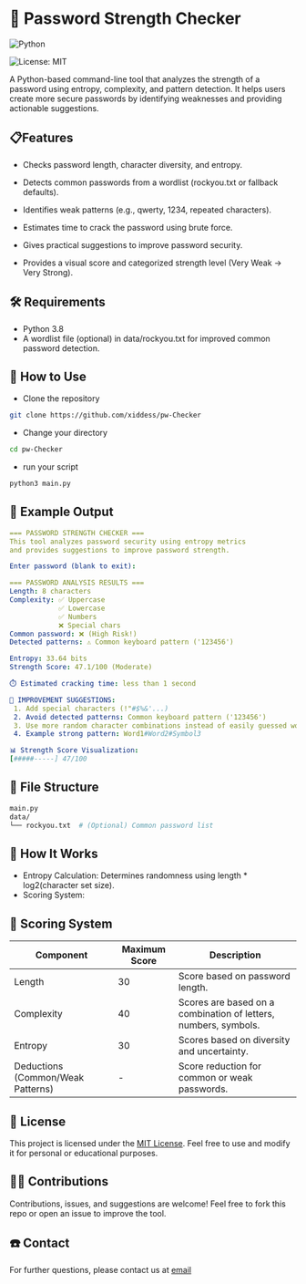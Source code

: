 
# 🔐 Password Strength Checker

![Python](https://img.shields.io/badge/python-3.11-blue)

![License: MIT](https://img.shields.io/badge/License-MIT-yellow.svg)

A Python-based command-line tool that analyzes the strength of a password using entropy, complexity, and pattern detection. It helps users create more secure passwords by identifying weaknesses and providing actionable suggestions.

## 📋Features
- Checks password length, character diversity, and entropy.

- Detects common passwords from a wordlist (rockyou.txt or   fallback defaults).

- Identifies weak patterns (e.g., qwerty, 1234, repeated characters).

- Estimates time to crack the password using brute force.

- Gives practical suggestions to improve password security.

- Provides a visual score and categorized strength level (Very Weak → Very Strong).

## 🛠️ Requirements
- Python 3.8
- A wordlist file (optional) in data/rockyou.txt for improved common password detection.

## 🚀 How to Use
- Clone the repository
```bash
git clone https://github.com/xiddess/pw-Checker
```
- Change your directory
```bash
cd pw-Checker
```
- run your script
```python
python3 main.py
```

## 🧪 Example Output
```yaml
=== PASSWORD STRENGTH CHECKER ===
This tool analyzes password security using entropy metrics
and provides suggestions to improve password strength.

Enter password (blank to exit):

=== PASSWORD ANALYSIS RESULTS ===
Length: 8 characters
Complexity: ✅ Uppercase
            ✅ Lowercase
            ✅ Numbers
            ❌ Special chars
Common password: ❌ (High Risk!)
Detected patterns: ⚠️ Common keyboard pattern ('123456')

Entropy: 33.64 bits
Strength Score: 47.1/100 (Moderate)

⏱️ Estimated cracking time: less than 1 second

🔧 IMPROVEMENT SUGGESTIONS:
 1. Add special characters (!"#$%&'...)
 2. Avoid detected patterns: Common keyboard pattern ('123456')
 3. Use more random character combinations instead of easily guessed words/patterns
 4. Example strong pattern: Word1#Word2#Symbol3

📊 Strength Score Visualization:
[#####-----] 47/100
```

## 📁 File Structure
```bash
main.py
data/
└── rockyou.txt  # (Optional) Common password list
```

## 🧠 How It Works
- Entropy Calculation: Determines randomness using length * log2(character set size).
- Scoring System:
## 🔢 Scoring System

| Component                            | Maximum Score | Description                                           |
|-------------------------------------|----------------|-----------------------------------------------------|
| Length                              | 30             | Score based on password length.               |
| Complexity                          | 40             | Scores are based on a combination of letters, numbers, symbols.   |
| Entropy                             | 30             | Scores based on diversity and uncertainty.     |
| Deductions (Common/Weak Patterns)   | -              | Score reduction for common or weak passwords.   |

## 📜 License
This project is licensed under the [MIT License](https://opensource.org/licenses/MIT). Feel free to use and modify it for personal or educational purposes.

## 🙋‍♂️ Contributions
Contributions, issues, and suggestions are welcome! Feel free to fork this repo or open an issue to improve the tool.

## ☎️ Contact
For further questions, please contact us at [email](mailto:parker@cyberfear.com)



